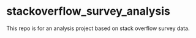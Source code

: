 # stackoverflow_survey_analysis
This repo is for an analysis project based on stack overflow survey data.
